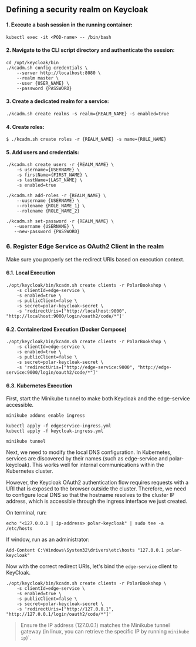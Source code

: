 ## Defining a security realm on Keycloak 

#### 1. Execute a bash session in the running container: 
```
kubectl exec -it <POD-name> -- /bin/bash
```

#### 2. Navigate to the CLI script directory and authenticate the session: 
```
cd /opt/keycloak/bin
./kcadm.sh config credentials \
    --server http://localhost:8080 \
    --realm master \
    --user {USER_NAME} \
    --password {PASSWORD}
```

#### 3. Create a dedicated realm for a service:
```
./kcadm.sh create realms -s realm={REALM_NAME} -s enabled=true
```

#### 4. Create roles: 
```
$ ./kcadm.sh create roles -r {REALM_NAME} -s name={ROLE_NAME}
```

#### 5. Add users and credentials:
```
./kcadm.sh create users -r {REALM_NAME} \
    -s username={USERNAME} \
    -s firstName={FIRST_NAME} \
    -s lastName={LAST_NAME} \
    -s enabled=true
 
./kcadm.sh add-roles -r {REALM_NAME} \
    --uusername {USERNAME} \
    --rolename {ROLE_NAME_1} \
    --rolename {ROLE_NAME_2}
    
./kcadm.sh set-password -r {REALM_NAME} \
   --username {USERNAME} \
   --new-password {PASSWORD}
```

### 6. Register Edge Service as OAuth2 Client in the realm 
Make sure you properly set the redirect URIs based on execution context. 

#### 6.1. Local Execution 
```
./opt/keycloak/bin/kcadm.sh create clients -r PolarBookshop \
    -s clientId=edge-service \
    -s enabled=true \
    -s publicClient=false \
    -s secret=polar-keycloak-secret \
    -s 'redirectUris=["http://localhost:9000", "http://localhost:9000/login/oauth2/code/*"]'
```

#### 6.2. Containerized Execution (Docker Compose)
```
./opt/keycloak/bin/kcadm.sh create clients -r PolarBookshop \
    -s clientId=edge-service \
    -s enabled=true \
    -s publicClient=false \
    -s secret=polar-keycloak-secret \
    -s 'redirectUris=["http://edge-service:9000", "http://edge-service:9000/login/oauth2/code/*"]'
```

#### 6.3. Kubernetes Execution 

First, start the Minikube tunnel to make both Keycloak and the edge-service accessible. 

```
minikube addons enable ingress 

kubectl apply -f edgeservice-ingress.yml 
kubectl apply -f keycloak-ingress.yml 

minikube tunnel 
```

Next, we need to modify the local DNS configuration. In Kubernetes, services are discovered by their names (such as edge-service and polar-keycloak). This works well for internal communications within the Kubernetes cluster.

However, the Keycloak OAuth2 authentication flow requires requests with a URI that is exposed to the browser outside the cluster. Therefore, we need to configure local DNS so that the hostname resolves to the cluster IP address, which is accessible through the ingress interface we just created.

On terminal, run: 
```
echo "<127.0.0.1 | ip-address> polar-keycloak" | sudo tee -a /etc/hosts
```

If window, run as an administrator:
```
Add-Content C:\Windows\System32\drivers\etc\hosts "127.0.0.1 polar-keycloak"
```

Now with the correct redirect URIs, let's bind the `edge-service` client to KeyCloak.  
```
./opt/keycloak/bin/kcadm.sh create clients -r PolarBookshop \
    -s clientId=edge-service \
    -s enabled=true \
    -s publicClient=false \
    -s secret=polar-keycloak-secret \
    -s 'redirectUris=["http://127.0.0.1", "http://127.0.0.1/login/oauth2/code/*"]'
```
> Ensure the IP address (127.0.0.1) matches the Minikube tunnel gateway (in linux, you can retrieve the specific IP by running `minikube ip`)`.